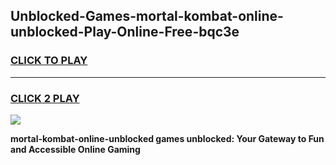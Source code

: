 
## Unblocked-Games-mortal-kombat-online-unblocked-Play-Online-Free-bqc3e
<h3>
<a href="https://premium76.site?title=mortal-kombat-online-unblocked&ref=26A">CLICK TO PLAY</a></h3>
<hr>

<h3>
<a href="https://premium76.site?title=mortal-kombat-online-unblocked&ref=26A">CLICK 2 PLAY</a>
  
</h3>

<a href="https://premium76.site?title=mortal-kombat-online-unblocked&ref=26A"><img src="https://clearcache.store/games.png"></a>


**mortal-kombat-online-unblocked games unblocked: Your Gateway to Fun and Accessible Online Gaming**
